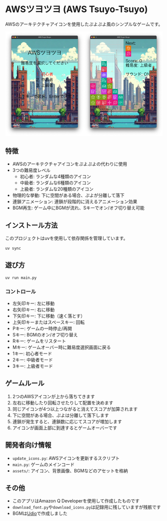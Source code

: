 # AWSツヨツヨ (AWS Tsuyo-Tsuyo)

AWSのアーキテクチャアイコンを使用したぷよぷよ風のシンプルなゲームです。

[![](./screenshot.png)](https://youtube.com/shorts/uycxqQgae3w)

## 特徴

- AWSのアーキテクチャアイコンをぷよぷよの代わりに使用
- 3つの難易度レベル
  - 初心者: ランダムな4種類のアイコン
  - 中級者: ランダムな6種類のアイコン
  - 上級者: ランダムな20種類のアイコン
- 物理的な挙動: 下に空間がある場合、ぷよが分離して落下
- 連鎖アニメーション: 連鎖が段階的に消えるアニメーション効果
- BGM再生: ゲーム中にBGMが流れ、Sキーでオン/オフ切り替え可能

## インストール方法

このプロジェクトはuvを使用して依存関係を管理しています。

```bash
uv sync
```

## 遊び方

```bash
uv run main.py
```

### コントロール

- 左矢印キー: 左に移動
- 右矢印キー: 右に移動
- 下矢印キー: 下に移動（速く落とす）
- 上矢印キーまたはスペースキー: 回転
- Pキー: ゲームの一時停止/再開
- Sキー: BGMのオン/オフ切り替え
- Rキー: ゲームをリスタート
- Mキー: ゲームオーバー時に難易度選択画面に戻る
- 1キー: 初心者モード
- 2キー: 中級者モード
- 3キー: 上級者モード

## ゲームルール

1. 2つのAWSアイコンが上から落ちてきます
2. 左右に移動したり回転させたりして配置を決めます
3. 同じアイコンが4つ以上つながると消えてスコアが加算されます
4. 下に空間がある場合、ぷよは分離して落下します
5. 連鎖が発生すると、連鎖数に応じてスコアが増加します
6. アイコンが画面上部に到達するとゲームオーバーです

## 開発者向け情報

- `update_icons.py`: AWSアイコンを更新するスクリプト
- `main.py`: ゲームのメインコード
- `assets/`: アイコン、背景画像、BGMなどのアセットを格納
  
## その他

- このアプリはAmazon Q Developerを使用して作成したものです
- `download_font.py`や`download_icons.py`は記録用に残していますが残骸です
- BGMは[Udio](https://www.udio.com/)で作成しました
